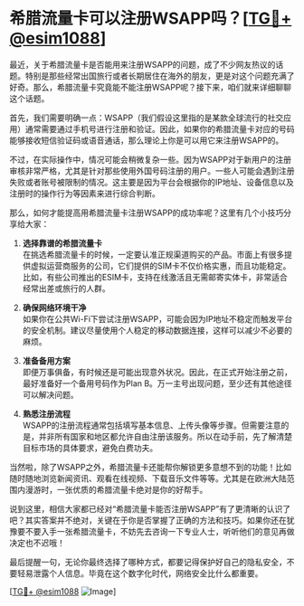# 希腊流量卡可以注册WSAPP吗？[[TG💪+ @esim1088](https://t.me/s/esim1088)]

最近，关于希腊流量卡是否能用来注册WSAPP的问题，成了不少网友热议的话题。特别是那些经常出国旅行或者长期居住在海外的朋友，更是对这个问题充满了好奇。那么，希腊流量卡究竟能不能注册WSAPP呢？接下来，咱们就来详细聊聊这个话题。

首先，我们需要明确一点：WSAPP（我们假设这里指的是某款全球流行的社交应用）通常需要通过手机号进行注册和验证。因此，如果你的希腊流量卡对应的号码能够接收短信验证码或语音通话，那么理论上你是可以用它来注册WSAPP的。

不过，在实际操作中，情况可能会稍微复杂一些。因为WSAPP对于新用户的注册审核非常严格，尤其是针对那些使用外国号码注册的用户。一些人可能会遇到注册失败或者账号被限制的情况。这主要是因为平台会根据你的IP地址、设备信息以及注册时的操作行为等因素来进行综合判断。

那么，如何才能提高用希腊流量卡注册WSAPP的成功率呢？这里有几个小技巧分享给大家：

1. **选择靠谱的希腊流量卡**  
   在挑选希腊流量卡的时候，一定要认准正规渠道购买的产品。市面上有很多提供虚拟运营商服务的公司，它们提供的SIM卡不仅价格实惠，而且功能稳定。比如，有些公司推出的ESIM卡，支持在线激活且无需邮寄实体卡，非常适合经常出差或旅行的人群。

2. **确保网络环境干净**  
   如果你在公共Wi-Fi下尝试注册WSAPP，可能会因为IP地址不稳定而触发平台的安全机制。建议尽量使用个人稳定的移动数据连接，这样可以减少不必要的麻烦。

3. **准备备用方案**  
   即便万事俱备，有时候还是可能出现意外状况。因此，在正式开始注册之前，最好准备好一个备用号码作为Plan B。万一主号出现问题，至少还有其他途径可以解决问题。

4. **熟悉注册流程**  
   WSAPP的注册流程通常包括填写基本信息、上传头像等步骤。但需要注意的是，并非所有国家和地区都允许自由注册该服务。所以在动手前，先了解清楚目标市场的具体要求，避免白费功夫。

当然啦，除了WSAPP之外，希腊流量卡还能帮你解锁更多意想不到的功能！比如随时随地浏览新闻资讯、观看在线视频、下载音乐文件等等。尤其是在欧洲大陆范围内漫游时，一张优质的希腊流量卡绝对是你的好帮手。

说到这里，相信大家都已经对“希腊流量卡能否注册WSAPP”有了更清晰的认识了吧？其实答案并不绝对，关键在于你是否掌握了正确的方法和技巧。如果你还在犹豫要不要入手一张希腊流量卡，不妨先去咨询一下专业人士，听听他们的意见再做决定也不迟哦！

最后提醒一句，无论你最终选择了哪种方式，都要记得保护好自己的隐私安全，不要轻易泄露个人信息。毕竟在这个数字化时代，网络安全比什么都重要。

[[TG💪+ @esim1088](https://t.me/s/esim1088) ![Image](https://i.postimg.cc/4NQfJmqS/Snipaste-2025-05-13-00-14-12.png)]